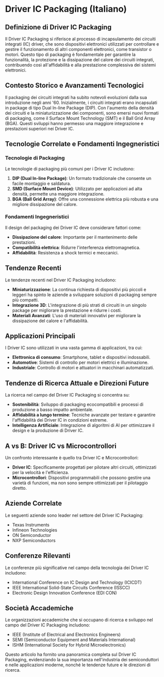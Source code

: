 # Driver IC Packaging (Italiano)

## Definizione di Driver IC Packaging

Il Driver IC Packaging si riferisce al processo di incapsulamento dei circuiti integrati (IC) driver, che sono dispositivi elettronici utilizzati per controllare e gestire il funzionamento di altri componenti elettronici, come transistor o motori. Questo tipo di packaging è fondamentale per garantire la funzionalità, la protezione e la dissipazione del calore dei circuiti integrati, contribuendo così all'affidabilità e alla prestazione complessiva dei sistemi elettronici.

## Contesto Storico e Avanzamenti Tecnologici

Il packaging dei circuiti integrati ha subito notevoli evoluzioni dalla sua introduzione negli anni '60. Inizialmente, i circuiti integrati erano incapsulati in package di tipo Dual In-line Package (DIP). Con l'aumento della densità dei circuiti e la miniaturizzazione dei componenti, sono emersi nuovi formati di packaging, come il Surface Mount Technology (SMT) e il Ball Grid Array (BGA). Questi sviluppi hanno permesso una maggiore integrazione e prestazioni superiori nei Driver IC.

## Tecnologie Correlate e Fondamenti Ingegneristici

### Tecnologie di Packaging

Le tecnologie di packaging più comuni per i Driver IC includono:

1. **DIP (Dual In-line Package)**: Un formato tradizionale che consente un facile montaggio e saldatura.
2. **SMD (Surface Mount Device)**: Utilizzato per applicazioni ad alta densità, permette una maggiore integrazione.
3. **BGA (Ball Grid Array)**: Offre una connessione elettrica più robusta e una migliore dissipazione del calore.

### Fondamenti Ingegneristici

Il design del packaging dei Driver IC deve considerare fattori come:

- **Dissipazione del calore**: Importante per il mantenimento delle prestazioni.
- **Compatibilità elettrica**: Ridurre l'interferenza elettromagnetica.
- **Affidabilità**: Resistenza a shock termici e meccanici.

## Tendenze Recenti

Le tendenze recenti nel Driver IC Packaging includono:

- **Miniaturizzazione**: La continua richiesta di dispositivi più piccoli e leggeri ha spinto le aziende a sviluppare soluzioni di packaging sempre più compatti.
- **Integrazione 3D**: L'integrazione di più strati di circuiti in un singolo package per migliorare la prestazione e ridurre i costi.
- **Materiali Avanzati**: L'uso di materiali innovativi per migliorare la dissipazione del calore e l'affidabilità.

## Applicazioni Principali

I Driver IC sono utilizzati in una vasta gamma di applicazioni, tra cui:

- **Elettronica di consumo**: Smartphone, tablet e dispositivi indossabili.
- **Automotive**: Sistemi di controllo per motori elettrici e illuminazione.
- **Industriale**: Controllo di motori e attuatori in macchinari automatizzati.

## Tendenze di Ricerca Attuale e Direzioni Future

La ricerca nel campo del Driver IC Packaging si concentra su:

- **Sostenibilità**: Sviluppo di packaging ecocompatibili e processi di produzione a basso impatto ambientale.
- **Affidabilità a lungo termine**: Tecniche avanzate per testare e garantire l'affidabilità dei Driver IC in condizioni estreme.
- **Intelligenza Artificiale**: Integrazione di algoritmi di AI per ottimizzare il design e la produzione di Driver IC.

## A vs B: Driver IC vs Microcontrollori

Un confronto interessante è quello tra Driver IC e Microcontrollori:

- **Driver IC**: Specificamente progettati per pilotare altri circuiti, ottimizzati per la velocità e l'efficienza.
- **Microcontrollori**: Dispositivi programmabili che possono gestire una varietà di funzioni, ma non sono sempre ottimizzati per il pilotaggio diretto.

## Aziende Correlate

Le seguenti aziende sono leader nel settore del Driver IC Packaging:

- Texas Instruments
- Infineon Technologies
- ON Semiconductor
- NXP Semiconductors

## Conferenze Rilevanti

Le conferenze più significative nel campo della tecnologia dei Driver IC includono:

- International Conference on IC Design and Technology (ICICDT)
- IEEE International Solid-State Circuits Conference (ISSCC)
- Electronic Design Innovation Conference (EDI CON)

## Società Accademiche

Le organizzazioni accademiche che si occupano di ricerca e sviluppo nel campo del Driver IC Packaging includono:

- IEEE (Institute of Electrical and Electronics Engineers)
- SEMI (Semiconductor Equipment and Materials International)
- ISHM (International Society for Hybrid Microelectronics)

Questo articolo ha fornito una panoramica completa sul Driver IC Packaging, evidenziando la sua importanza nell'industria dei semiconduttori e nelle applicazioni moderne, nonché le tendenze future e le direzioni di ricerca.